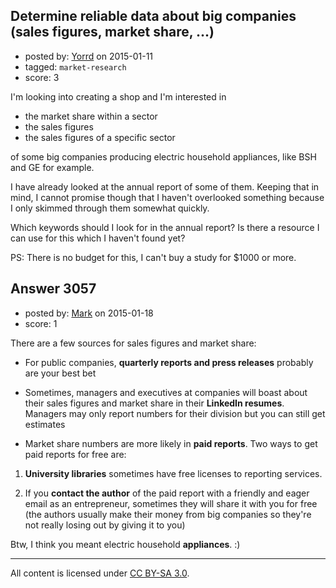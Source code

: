 ## Determine reliable data about big companies (sales figures, market share, ...)

- posted by: [Yorrd](https://stackexchange.com/users/1958353/yorrd) on 2015-01-11
- tagged: `market-research`
- score: 3

I'm looking into creating a shop and I'm interested in  

 - the market share within a sector  
 - the sales figures  
 - the sales figures of a specific sector  

of some big companies producing electric household appliances, like BSH and GE for example.

I have already looked at the annual report of some of them. Keeping that in mind, I cannot promise though that I haven't overlooked something because I only skimmed through them somewhat quickly.

Which keywords should I look for in the annual report? Is there a resource I can use for this which I haven't found yet?

PS: There is no budget for this, I can't buy a study for $1000 or more.


## Answer 3057

- posted by: [Mark](https://stackexchange.com/users/1127243/mark) on 2015-01-18
- score: 1

There are a few sources for sales figures and market share:

* For public companies, **quarterly reports and press releases** probably are your best bet

* Sometimes, managers and executives at companies will boast about their sales figures and market share in their **LinkedIn resumes**. Managers may only report numbers for their division but you can still get estimates

* Market share numbers are more likely in **paid reports**. Two ways to get paid reports for free are: 

1. **University libraries** sometimes have free licenses to reporting services. 

2. If you **contact the author** of the paid report with a friendly and eager email as an entrepreneur, sometimes they will share it with you for free (the authors usually make their money from big companies so they're not really losing out by giving it to you)

Btw, I think you meant electric household **appliances**. :)



---

All content is licensed under [CC BY-SA 3.0](https://creativecommons.org/licenses/by-sa/3.0/).
